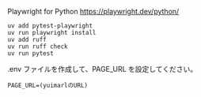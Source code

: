 Playwright for Python
https://playwright.dev/python/

```
uv add pytest-playwright
uv run playwright install
uv add ruff
uv run ruff check
uv run pytest
```

.env ファイルを作成して、PAGE_URL を設定してください。

```
PAGE_URL=(yuimarlのURL)
```
